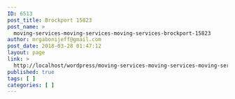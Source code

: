 ```yaml
---
ID: 6513
post_title: Brockport 15823
post_name: >
  moving-services-moving-services-moving-services-brockport-15823
author: mrgabonijeff@gmail.com
post_date: 2018-03-28 01:47:12
layout: page
link: >
  http://localhost/wordpress/moving-services-moving-services-moving-services-brockport-15823/
published: true
tags: [ ]
categories: [ ]
---
```

